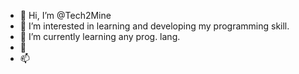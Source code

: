 - 👋 Hi, I’m @Tech2Mine
- 👀 I’m interested in learning and developing my programming skill.
- 🌱 I’m currently learning any prog. lang.
- 💞️ 
- 📫 

<!---
Tech2Mine is a ....
You can click the Preview link to take a look at your changes.
--->
